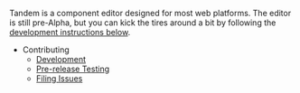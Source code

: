 Tandem is a component editor designed for most web platforms. The editor is still pre-Alpha, but you can kick the tires around a bit by following the [development instructions below](#development).

- Contributing
  - [Development](./contributing/user-testing.md)
  - [Pre-release Testing](./contributing/user-testing.md)
  - [Filing Issues](./contributing/issues.md)
